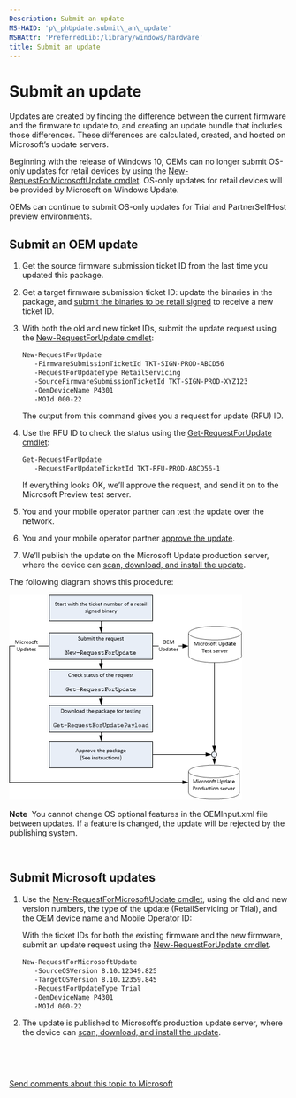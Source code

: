 ```yaml
---
Description: Submit an update
MS-HAID: 'p\_phUpdate.submit\_an\_update'
MSHAttr: 'PreferredLib:/library/windows/hardware'
title: Submit an update
---
```


# Submit an update


Updates are created by finding the difference between the current firmware and the firmware to update to, and creating an update bundle that includes those differences. These differences are calculated, created, and hosted on Microsoft’s update servers.

Beginning with the release of Windows 10, OEMs can no longer submit OS-only updates for retail devices by using the [New-RequestForMicrosoftUpdate cmdlet](new-requestformicrosoftupdate-cmdlet.md). OS-only updates for retail devices will be provided by Microsoft on Windows Update.

OEMs can continue to submit OS-only updates for Trial and PartnerSelfHost preview environments.

## <span id="Submit_an_OEM_update"></span><span id="submit_an_oem_update"></span><span id="SUBMIT_AN_OEM_UPDATE"></span>Submit an OEM update


1.  Get the source firmware submission ticket ID from the last time you updated this package.

2.  Get a target firmware submission ticket ID: update the binaries in the package, and [submit the binaries to be retail signed](https://msdn.microsoft.com/library/windows/hardware/dn789223) to receive a new ticket ID.

3.  With both the old and new ticket IDs, submit the update request using the [New-RequestForUpdate cmdlet](new-requestforupdate-cmdlet.md):

    ``` syntax
    New-RequestForUpdate 
       -FirmwareSubmissionTicketId TKT-SIGN-PROD-ABCD56 
       -RequestForUpdateType RetailServicing 
       -SourceFirmwareSubmissionTicketId TKT-SIGN-PROD-XYZ123 
       -OemDeviceName P4301
       -MOId 000-22
    ```

    The output from this command gives you a request for update (RFU) ID.

4.  Use the RFU ID to check the status using the [Get-RequestForUpdate cmdlet](get-requestforupdate-cmdlet.md):

    ``` syntax
    Get-RequestForUpdate
       -RequestForUpdateTicketId TKT-RFU-PROD-ABCD56-1
    ```

    If everything looks OK, we’ll approve the request, and send it on to the Microsoft Preview test server.

5.  You and your mobile operator partner can test the update over the network.

6.  You and your mobile operator partner [approve the update](approve-an-update.md).

7.  We’ll publish the update on the Microsoft Update production server, where the device can [scan, download, and install the update](https://msdn.microsoft.com/library/dn946526).

The following diagram shows this procedure:

![diagram shows update submission process](images/oem-update-submitanupdate.png)

**Note**  You cannot change OS optional features in the OEMInput.xml file between updates. If a feature is changed, the update will be rejected by the publishing system.

 

## <span id="Submit_Microsoft_updates"></span><span id="submit_microsoft_updates"></span><span id="SUBMIT_MICROSOFT_UPDATES"></span>Submit Microsoft updates


1.  Use the [New-RequestForMicrosoftUpdate cmdlet](new-requestformicrosoftupdate-cmdlet.md), using the old and new version numbers, the type of the update (RetailServicing or Trial), and the OEM device name and Mobile Operator ID:

    With the ticket IDs for both the existing firmware and the new firmware, submit an update request using the [New-RequestForUpdate cmdlet](new-requestforupdate-cmdlet.md).

    ``` syntax
    New-RequestForMicrosoftUpdate
       -SourceOSVersion 8.10.12349.825
       -TargetOSVersion 8.10.12359.845
       -RequestForUpdateType Trial
       -OemDeviceName P4301
       -MOId 000-22
    ```

2.  The update is published to Microsoft’s production update server, where the device can [scan, download, and install the update](https://msdn.microsoft.com/library/dn946526).

 

 

[Send comments about this topic to Microsoft](mailto:wsddocfb@microsoft.com?subject=Documentation%20feedback%20%5Bp_phUpdate\p_phUpdate%5D:%20Submit%20an%20update%20%20RELEASE:%20%284/11/2016%29&body=%0A%0APRIVACY%20STATEMENT%0A%0AWe%20use%20your%20feedback%20to%20improve%20the%20documentation.%20We%20don't%20use%20your%20email%20address%20for%20any%20other%20purpose,%20and%20we'll%20remove%20your%20email%20address%20from%20our%20system%20after%20the%20issue%20that%20you're%20reporting%20is%20fixed.%20While%20we're%20working%20to%20fix%20this%20issue,%20we%20might%20send%20you%20an%20email%20message%20to%20ask%20for%20more%20info.%20Later,%20we%20might%20also%20send%20you%20an%20email%20message%20to%20let%20you%20know%20that%20we've%20addressed%20your%20feedback.%0A%0AFor%20more%20info%20about%20Microsoft's%20privacy%20policy,%20see%20http://privacy.microsoft.com/default.aspx. "Send comments about this topic to Microsoft")



